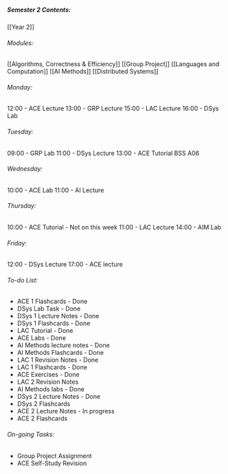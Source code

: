 ##### Semester 2 Contents:
 [[Year 2]]
###### Modules:
 [[Algorithms, Correctness & Efficiency]]
 [[Group Project]]
 [[Languages and Computation]]
 [[AI Methods]]
 [[Distributed Systems]]

###### Monday:
12:00 - ACE Lecture 
13:00 - GRP Lecture
15:00 - LAC Lecture
16:00 - DSys Lab

###### Tuesday:
09:00 - GRP Lab
11:00 - DSys Lecture
13:00 - ACE Tutorial BSS A06

###### Wednesday:
10:00 - ACE Lab
11:00 - AI Lecture

###### Thursday:
10:00 - ACE Tutorial - Not on this week
11:00 - LAC Lecture
14:00 - AIM Lab

###### Friday:
12:00 - DSys Lecture
17:00 - ACE lecture

###### To-do List:
- ACE 1 Flashcards - Done
- DSys Lab Task - Done
- DSys 1 Lecture Notes - Done
- DSys 1 Flashcards - Done
-  LAC Tutorial - Done
- ACE Labs - Done
- AI Methods lecture notes - Done
- AI Methods Flashcards - Done
- LAC 1 Revision Notes - Done
- LAC 1 Flashcards - Done
- ACE Exercises - Done
- LAC 2 Revision Notes
- AI Methods labs - Done
- DSys 2 Lecture Notes - Done
- DSys 2 Flashcards
- ACE 2 Lecture Notes - In progress
- ACE 2 Flashcards

###### On-going Tasks:
- Group Project Assignment
- ACE Self-Study Revision